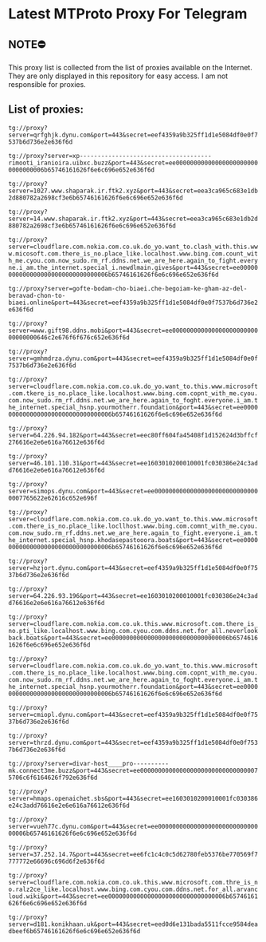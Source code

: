# Latest MTProto Proxy For Telegram

## NOTE⛔

This proxy list is collected from the list of proxies available on the Internet. They are only displayed in this repository for easy access. I am not responsible for proxies.

## List of proxies:

`tg://proxy?server=qrfghjk.dynu.com&port=443&secret=eef4359a9b325ff1d1e5084df0e0f7537b6d736e2e636f6d`

`tg://proxy?server=xp-------------------------------------rimooti_iranioira.uibxc.buzz&port=443&secret=ee000000000000000000000000000000006b65746161626f6e6c696e652e636f6d`

`tg://proxy?server=1027.www.shaparak.ir.ftk2.xyz&port=443&secret=eea3ca965c683e1db2d880782a2698cf3e6b65746161626f6e6c696e652e636f6d`

`tg://proxy?server=14.www.shaparak.ir.ftk2.xyz&port=443&secret=eea3ca965c683e1db2d880782a2698cf3e6b65746161626f6e6c696e652e636f6d`

`tg://proxy?server=cloudflare.com.nokia.com.co.uk.do_yo.want_to.clash_with.this.www.micosoft.com.there_is_no.place_like.localhost.www.bing.com.count_with_me.cyou.com.now_sudo.rm_rf.ddns.net.we_are_here.again_to_fight.everyne.i_am.the_internet.special_i.newdlmain.gives&port=443&secret=ee000000000000000000000000000000006b65746161626f6e6c696e652e636f6d`

`tg://proxy?server=gofte-bodam-cho-biaei.che-begoiam-ke-gham-az-del-beravad-chon-to-biaei.online&port=443&secret=eef4359a9b325ff1d1e5084df0e0f7537b6d736e2e636f6d`

`tg://proxy?server=www.gift98.ddns.mobi&port=443&secret=ee00000000000000000000000000000000646c2e676f6f676c652e636f6d`

`tg://proxy?server=gmhmdrza.dynu.com&port=443&secret=eef4359a9b325ff1d1e5084df0e0f7537b6d736e2e636f6d`

`tg://proxy?server=cloudflare.com.nokia.com.co.uk.do_yo.want_to.this.www.microsoft.com.tkere_is_no.place_like.localhost.www.bing.com.copnt_with_me.cyou.com.now_sudo.rm_rf.ddns.net.we_are_here.again_to_foght.everyone.i_am.the_internet.special_hsnp.yourmotherr.foundation&port=443&secret=ee000000000000000000000000000000006b65746161626f6e6c696e652e636f6d`

`tg://proxy?server=64.226.94.182&port=443&secret=eec80ff604fa45408f1d152624d3bffcf276616e2e6e616a76612e636f6d`

`tg://proxy?server=46.101.110.31&port=443&secret=ee1603010200010001fc030386e24c3add76616e2e6e616a76612e636f6d`

`tg://proxy?server=simops.dynu.com&port=443&secret=ee000000000000000000000000000000007765622e62616c652e696f`

`tg://proxy?server=cloudflare.com.nokia.com.co.uk.do_yo.want_to.this.www.microsoft.com.there_is_no.place_like.locllhost.www.bing.com.comnt_with_me.cyou.com.now_sudo.rm_rf.ddns.net.we_are_here.again_to_fight.everyone.i_am.the_internet.special_hsnp.khodasepastooora.boats&port=443&secret=ee000000000000000000000000000000006b65746161626f6e6c696e652e636f6d`

`tg://proxy?server=hzjort.dynu.com&port=443&secret=eef4359a9b325ff1d1e5084df0e0f7537b6d736e2e636f6d`

`tg://proxy?server=64.226.93.196&port=443&secret=ee1603010200010001fc030386e24c3add76616e2e6e616a76612e636f6d`

`tg://proxy?server=cloudflare.com.nokia.com.co.uk.this.www.microsoft.com.there_is_no.pti_like.localhost.www.bing.com.cyou.com.ddns.net.for_all.neverlookback.boats&port=443&secret=ee000000000000000000000000000000006b65746161626f6e6c696e652e636f6d`

`tg://proxy?server=cloudflare.com.nokia.com.co.uk.do_yo.want_to.this.www.microsoft.com.there_is_no.place_like.localhost.www.bing.com.copnt_with_me.cyou.com.now_sudo.rm_rf.ddns.net.we_are_here.again_to_foght.everyone.i_am.the_internet.special_hsnp.yourmotherr.foundation&port=443&secret=ee000000000000000000000000000000006b65746161626f6e6c696e652e636f6d`

`tg://proxy?server=cmiopl.dynu.com&port=443&secret=eef4359a9b325ff1d1e5084df0e0f7537b6d736e2e636f6d`

`tg://proxy?server=thrzd.dynu.com&port=443&secret=eef4359a9b325ff1d1e5084df0e0f7537b6d736e2e636f6d`

`tg://proxy?server=divar-host____pro----------mk.connect3me.buzz&port=443&secret=ee0000000000000000000000000000000075706c6f6164626f792e636f6d`

`tg://proxy?server=hmaps.openaichet.sbs&port=443&secret=ee1603010200010001fc030386e24c3add76616e2e6e616a76612e636f6d`

`tg://proxy?server=vueh77c.dynu.com&port=443&secret=ee000000000000000000000000000000006b65746161626f6e6c696e652e636f6d`

`tg://proxy?server=37.252.14.7&port=443&secret=ee6fc1c4c0c5d62780feb5376be770569f7777772e66696c696d6f2e636f6d`

`tg://proxy?server=cloudflare.com.nokia.com.co.uk.this.www.microsoft.com.thre_is_no.ralz2ce_like.localhost.www.bing.com.cyou.com.ddns.net.for_all.arvancloud.wiki&port=443&secret=ee000000000000000000000000000000006b65746161626f6e6c696e652e636f6d`

`tg://proxy?server=d181.konikhaan.uk&port=443&secret=eed0d6e131bada5511fcce9584deadbeef6b65746161626f6e6c696e652e636f6d`

